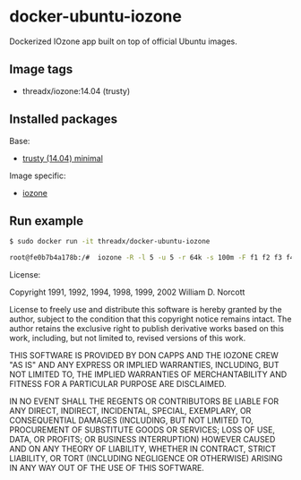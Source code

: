 # docker-ubuntu-iozone

Dockerized IOzone app built on top of official Ubuntu images.

## Image tags

- threadx/iozone:14.04 (trusty)

## Installed packages

Base:

- [trusty (14.04) minimal](http://packages.ubuntu.com/trusty/ubuntu-minimal)

Image specific:

- [iozone](http://www.iozone.org)

## Run example

```bash
$ sudo docker run -it threadx/docker-ubuntu-iozone

root@fe0b7b4a178b:/#  iozone -R -l 5 -u 5 -r 64k -s 100m -F f1 f2 f3 f4 f5
```

License:

  Copyright 1991, 1992, 1994, 1998, 1999, 2002   William D. Norcott

  License to freely use and distribute this software is hereby granted
  by the author, subject to the condition that this copyright notice
  remains intact.  The author retains the exclusive right to publish
  derivative works based on this work, including, but not limited to,
  revised versions of this work.

  THIS SOFTWARE IS PROVIDED BY DON CAPPS AND THE IOZONE CREW "AS IS"
  AND ANY EXPRESS OR IMPLIED WARRANTIES, INCLUDING, BUT NOT LIMITED
  TO, THE IMPLIED WARRANTIES OF MERCHANTABILITY AND FITNESS FOR A
  PARTICULAR PURPOSE ARE DISCLAIMED.                                 

  IN NO EVENT SHALL THE REGENTS OR CONTRIBUTORS BE LIABLE FOR ANY
  DIRECT, INDIRECT, INCIDENTAL, SPECIAL, EXEMPLARY, OR CONSEQUENTIAL
  DAMAGES (INCLUDING, BUT NOT LIMITED TO, PROCUREMENT OF SUBSTITUTE
  GOODS OR SERVICES; LOSS OF USE, DATA, OR PROFITS; OR BUSINESS 
  INTERRUPTION) HOWEVER CAUSED AND ON ANY THEORY OF LIABILITY, WHETHER
  IN CONTRACT, STRICT LIABILITY, OR TORT (INCLUDING NEGLIGENCE OR
  OTHERWISE) ARISING IN ANY WAY OUT OF THE USE OF THIS SOFTWARE.
